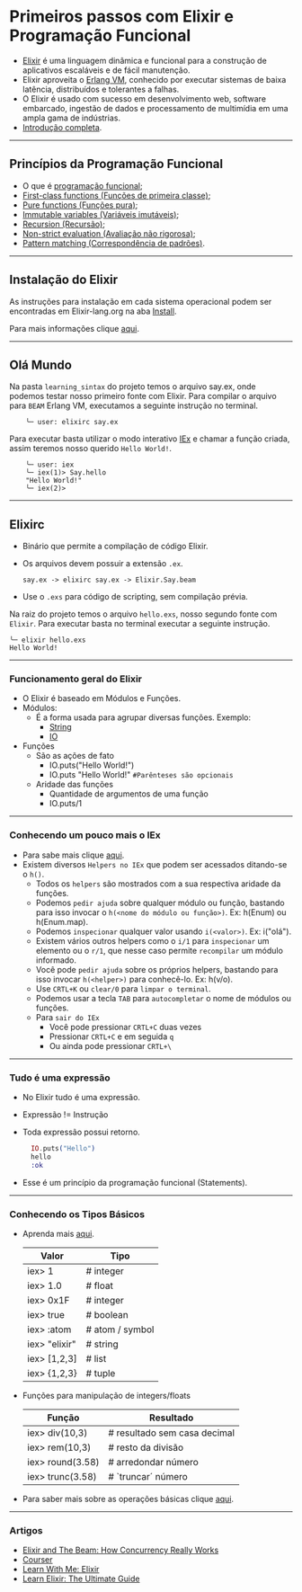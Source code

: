 # Primeiros passos com Elixir e Programação Funcional

- [Elixir](https://elixir-lang.org/) é uma linguagem dinâmica e funcional para a construção de aplicativos escaláveis ​​e de fácil manutenção.
- Elixir aproveita o [Erlang VM](http://erlang.org/faq/implementations.html), conhecido por executar sistemas de baixa latência, distribuídos e tolerantes a falhas.
- O Elixir é usado com sucesso em desenvolvimento web, software embarcado, ingestão de dados e processamento de multimídia em uma ampla gama de indústrias.
- [Introdução completa](https://elixir-lang.org/getting-started/introduction.html).

___

## Princípios da Programação Funcional

- O que é [programação funcional](https://sookocheff.com/post/fp/what-is-functional-programming/);
- [First-class functions (Funções de primeira classe)](https://culttt.com/2016/05/09/functions-first-class-citizens-elixir/);
- [Pure functions (Funções pura)](https://medium.com/pragmatic-programmers/pure-vs-impure-functions-2122251a928);
- [Immutable variables (Variáveis ​​imutáveis)](https://darioghilardi.com/immutability-in-elixir/);
- [Recursion (Recursão)](https://damonvjanis.medium.com/recursive-functions-in-elixir-93a118c69db7);
- [Non-strict evaluation (Avaliação não rigorosa)](https://www.sciencedirect.com/science/article/abs/pii/S0096055101000066);
- [Pattern matching (Correspondência de padrões)](https://medium.com/flatiron-labs/perfect-match-pattern-matching-in-elixir-9d49ced20b07).

___

## Instalação do Elixir

As instruções para instalação em cada sistema operacional podem ser encontradas em Elixir-lang.org na aba [Install](https://elixir-lang.org/install.html).

Para mais informações clique [aqui](https://elixirschool.com/pt/lessons/basics/basics/#primeiros-passos).

___

## Olá Mundo

Na pasta `learning_sintax` do projeto temos o arquivo say.ex, onde podemos testar nosso primeiro fonte com Elixir.
Para compilar o arquivo para `BEAM` Erlang VM, executamos a seguinte instrução no terminal.

```terminal
    ╰─ user: elixirc say.ex 
```

Para executar basta utilizar o modo interativo [IEx](https://elixirschool.com/pt/lessons/basics/basics/#modo-interativo) e chamar a função criada, assim teremos nosso querido `Hello World!`.

```terminal
    ╰─ user: iex
    ╰─ iex(1)> Say.hello
    "Hello World!"
    ╰─ iex(2)>
```

___

## Elixirc

- Binário que permite a compilação de código Elixir.
- Os arquivos devem possuir a extensão `.ex`.
  
  `say.ex -> elixirc say.ex -> Elixir.Say.beam`

- Use o `.exs` para código de scripting, sem compilação prévia.

Na raiz do projeto temos o arquivo `hello.exs`, nosso segundo fonte com `Elixir`. Para executar basta no terminal executar a seguinte instrução.

```terminal
╰─ elixir hello.exs                                 
Hello World!
```

___

### Funcionamento geral do Elixir

- O Elixir é baseado em Módulos e Funções.
- Módulos:
  - É a forma usada para agrupar diversas funções. Exemplo:
    - [String](https://hexdocs.pm/elicir/String.html)
    - [IO](https://hexdocs.pm/elixir/IO.html)
- Funções
  - São as ações de fato
    - IO.puts("Hello World!")
    - IO.puts "Hello World!" `#Parênteses são opcionais`
  - Aridade das funções
    - Quantidade de argumentos de uma função
    - IO.puts/1

___

### Conhecendo um pouco mais o IEx

- Para sabe mais clique [aqui](https://hexdocs.pm/iex/IEx.html).
- Existem diversos `Helpers no IEx` que podem ser acessados ditando-se o `h()`.
  - Todos os `helpers` são mostrados com a sua respectiva aridade da funções.
  - Podemos `pedir ajuda` sobre qualquer módulo ou função, bastando para isso invocar o `h(<nome do módulo ou função>)`. Ex: h(Enum) ou h(Enum.map).
  - Podemos `inspecionar` qualquer valor usando `i(<valor>)`. Ex: i("olá").
  - Existem vários outros helpers como o `i/1` para `inspecionar` um elemento ou o `r/1`, que nesse caso permite `recompilar` um módulo informado.
  - Você pode `pedir ajuda` sobre os próprios helpers, bastando para isso invocar `h(<helper>)` para conhecê-lo. Ex: h(v/o).
  - Use `CRTL+K` ou `clear/0` para `limpar o terminal`.
  - Podemos usar a tecla `TAB` para `autocompletar` o nome de módulos ou funções.
  - Para `sair do IEx`
    - Você pode pressionar `CRTL+C` duas vezes
    - Pressionar `CRTL+C` e em seguida `q`
    - Ou ainda pode pressionar `CRTL+\`

___

### Tudo é uma expressão

- No Elixir tudo é uma expressão.
- Expressão != Instrução
- Toda expressão possui retorno.
  
  ```elixir
    IO.puts("Hello")
    hello
    :ok
  ```

- Esse é um princípio da programação funcional (Statements).
  
___

### Conhecendo os Tipos Básicos

- Aprenda mais [aqui](https://elixirschool.com/pt/lessons/basics/basics/#tipos-b%C3%A1sicos).

  | Valor         | Tipo            |
  | ------------- | --------------- |
  | iex> 1        | # integer       |
  | iex> 1.0      | # float         |
  | iex> 0x1F     | # integer       |
  | iex> true     | # boolean       |
  | iex> :atom    | # atom / symbol |
  | iex> "elixir" | # string        |
  | iex> [1,2,3]  | # list          |
  | iex> {1,2,3}  | # tuple         |

- Funções para manipulação de integers/floats

  | Função           | Resultado                    |
  | ---------------- | ---------------------------- |
  | iex> div(10,3)   | # resultado sem casa decimal |
  | iex> rem(10,3)   | # resto da divisão           |
  | iex> round(3.58) | # arredondar número          |
  | iex> trunc(3.58) | # `truncar´ número           |

- Para saber mais sobre as operações básicas clique [aqui](https://elixirschool.com/pt/lessons/basics/basics/#opera%C3%A7%C3%B5es-b%C3%A1sicas).

___

### Artigos

- [Elixir and The Beam: How Concurrency Really Works](https://medium.com/flatiron-labs/elixir-and-the-beam-how-concurrency-really-works-3cc151cddd61)
- [Courser](https://elixir-lang.org/learning.html#courses)
- [Learn With Me: Elixir](https://inquisitivedeveloper.com/tag/lwm-elixir/)
- [Learn Elixir: The Ultimate Guide](https://serokell.medium.com/learn-elixir-the-ultimate-guide-2ce49b78f20b)